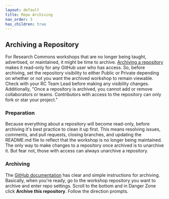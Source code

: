 ```yaml
---
layout: default
title: Repo Archiving 
nav_order: 3
has_children: true
---
```


## Archiving a Repository 
For Research Commons workshops that are no longer being taught, advertised, or maintained, it might be time to archive. [Archiving a repository](https://docs.github.com/en/repositories/archiving-a-github-repository/archiving-repositories) makes it read-only for any GitHub user who has access. So, before archiving, set the repository visibility to either Public or Private depending on whether or not you want the archived workshop to remain viewable. Check with your RC Team Lead before making any visibility changes. Additionally, "Once a repository is archived, you cannot add or remove collaborators or teams. Contributors with access to the repository can only fork or star your project."

### Preparation 
Because everything about a repository will become read-only, before archiving it's best practice to clean it up first. This means resolving issues, comments, and pull requests, closing branches, and updating the README.md file to reflect that the workshop is no longer being maintained. The only way to make changes to a repository once archived is to unarchive it. But fear not, those with access can always unarchive a repository. 

### Archiving
The [GitHub documentation](https://docs.github.com/en/repositories/archiving-a-github-repository/archiving-repositories) has clear and simple instructions for archiving. Basically, when you're ready, go to the workshop repository you want to archive and enter repo settings. Scroll to the bottom and in Danger Zone click **Archive this repository**. Follow the direction prompts.  



